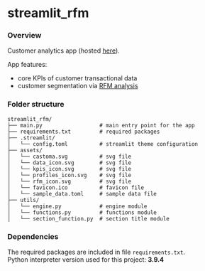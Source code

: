 # streamlit_rfm
### Overview
Customer analytics app (hosted [here](https://castoma.streamlit.app/)).

App features:
* core KPIs of customer transactional data
* customer segmentation via [RFM analysis](https://en.wikipedia.org/wiki/RFM_(market_research)) 

### Folder structure
 ```
streamlit_rfm/
├── main.py                  # main entry point for the app
├── requirements.txt         # required packages
├── .streamlit/
│   └── config.toml          # streamlit theme configuration
├── assets/
│   └── castoma.svg          # svg file
│   └── data_icon.svg        # svg file
│   └── kpis_icon.svg        # svg file
│   └── profiles_icon.svg    # svg file
│   └── rfm_icon.svg         # svg file
│   └── favicon.ico          # favicon file
│   └── sample_data.toml     # sample data file
├── utils/
│   └── engine.py            # engine module
│   └── functions.py         # functions module
│   └── section_function.py  # section title module
 ```

### Dependencies
The required packages are included in file ```requirements.txt```.<br>
Python interpreter version used for this project: **3.9.4**
